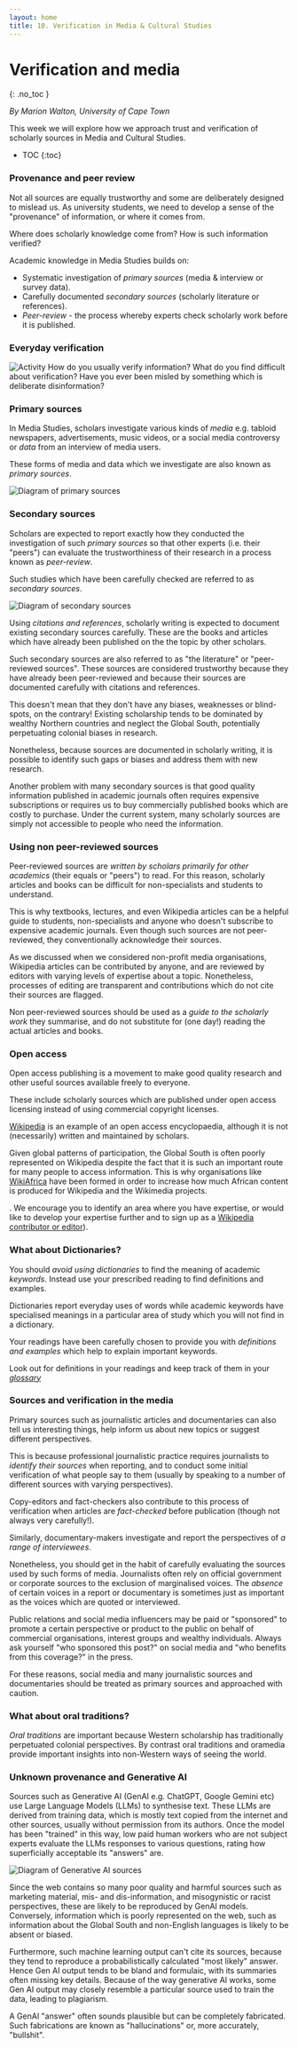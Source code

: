 ```yaml
---
layout: home
title: 10. Verification in Media & Cultural Studies
---
```


# Verification and media
{: .no_toc }

*By Marion Walton, University of Cape Town*

This week we will explore how we approach trust and verification of scholarly sources in Media and Cultural Studies.

- TOC
{:toc}

### Provenance and peer review

Not all sources are equally trustworthy and some are deliberately designed to mislead us. 
As university students, we need to develop a sense of the "provenance" of information, 
or where it comes from.  

Where does scholarly knowledge come from? How is such information verified?

Academic knowledge in Media Studies builds on:
- Systematic investigation of *primary sources* (media & interview or survey data).
- Carefully documented *secondary sources* (scholarly literature or references).
- *Peer-review* - the process whereby experts check scholarly work before it is published.

### Everyday verification

![Activity](https://cdn.glitch.global/cf95248c-36c9-4c16-8fd1-053cbc9fd048/pencilpencil.svg?v=1739011370699 "small")
How do you usually verify information? What do you find difficult about verification? Have you ever been misled by something which is deliberate disinformation? 


### Primary sources

In Media Studies, scholars investigate various kinds of *media* e.g. tabloid newspapers, advertisements, 
music videos, or a social media controversy or *data* from an interview of media users.

These forms of media and data which we investigate are also known as *primary sources*.

![Diagram of primary sources](https://cdn.glitch.global/cd1cae68-6df1-4c12-8663-2f7bd0e4e521/Board001.png?v=1733988234352 "illustration")

### Secondary sources

Scholars are expected to report exactly how they conducted the investigation of such *primary sources* 
so that other experts (i.e. their "peers") can evaluate the trustworthiness of their research in a process known as *peer-review*.

Such studies which have been carefully checked are referred to as *secondary sources*.


![Diagram of secondary sources](https://cdn.glitch.global/cd1cae68-6df1-4c12-8663-2f7bd0e4e521/Board002.png?v=1733988237824 "illustration")


Using *citations and references*, scholarly writing is expected to document existing secondary sources carefully. 
These are the books and articles which have already been published on the the topic by other scholars.

Such secondary sources are also referred to as "the literature" or "peer-reviewed sources".
These sources are considered trustworthy because they have already been peer-reviewed and because 
their sources are documented carefully with citations and references.

This doesn't mean that they don't have any biases, weaknesses or blind-spots, on the contrary! Existing scholarship
tends to be dominated by wealthy Northern countries and neglect the Global South, potentially perpetuating colonial biases in research.

Nonetheless, because sources are documented in scholarly writing, it is possible to identify such gaps or biases and address them with new research. 

Another problem with many secondary sources is that good quality information published in academic journals often requires
expensive subscriptions or requires us to buy commercially published books which are costly to purchase. 
Under the current system, many scholarly sources are simply not accessible to people who need the information.

### Using non peer-reviewed sources

Peer-reviewed sources are *written by scholars primarily for other academics* (their equals or "peers") to read.
For this reason, scholarly articles and books can be difficult for non-specialists and students to understand.

This is why textbooks, lectures, and even Wikipedia articles can be a helpful guide to students, non-specialists and 
anyone who doesn't subscribe to expensive academic journals. 
Even though such sources are not peer-reviewed, they conventionally acknowledge their sources.

As we discussed when we considered non-profit media organisations, Wikipedia articles can be contributed by anyone, and are reviewed by editors with varying levels of expertise about 
a topic. Nonetheless, processes of editing are transparent and contributions which do not cite their sources are flagged.

Non peer-reviewed sources should be used as a *guide to the scholarly work* they summarise, 
and do not substitute for (one day!) reading the actual articles and books. 

### Open access 

Open access publishing is a movement to make good quality research and other useful sources available freely to everyone.

These include scholarly sources which are published under open access licensing instead of using commercial copyright licenses.

[Wikipedia](https://en.wikipedia.org) is an example of an open access encyclopaedia, although it is not (necessarily) written and maintained by scholars.

Given global patterns of participation, the Global South is often poorly represented on Wikipedia despite the fact that it is such 
an important route for many people to access information. This is why organisations like [WikiAfrica](https://meta.wikimedia.org/wiki/WikiAfrica) 
have been formed in order to increase how much African content is produced for Wikipedia and the Wikimedia projects.

.
We encourage you to identify an area where you have expertise, or would like to develop your expertise further
and to sign up as a [Wikipedia contributor or editor](https://en.wikipedia.org/wiki/Wikipedia:Contributing_to_Wikipedia)). 

### What about Dictionaries?

You should *avoid using dictionaries* to find the meaning of academic *keywords*.
Instead use your prescribed reading to find definitions and examples.

Dictionaries report everyday uses of words while academic keywords have specialised meanings in a particular area of study which you will not find in a dictionary. 

Your readings have been carefully chosen to provide you with *definitions and examples* which help to explain important keywords. 

Look out for definitions in your readings and keep track of them in your *[glossary](/posts/z_glossary/)*

### Sources and verification in the media

Primary sources such as journalistic articles and documentaries can also tell us interesting things, 
help inform us about new topics or suggest different perspectives.

This is because professional journalistic practice requires journalists to *identify their sources* when reporting, and to conduct some
initial verification of what people say to them (usually by speaking to a number of different sources with varying perspectives).

Copy-editors and fact-checkers also contribute to this process of verification when articles are *fact-checked* before publication (though not always very carefully!).

Similarly, documentary-makers investigate and report the perspectives of *a range of interviewees*. 

Nonetheless, you should get in the habit of carefully evaluating the sources used by such forms of media. 
Journalists often rely on official government or corporate sources to the exclusion of marginalised voices.
The *absence* of certain voices in a report or documentary is sometimes just as important as the voices which are quoted or interviewed.

Public relations and social media influencers may be paid or "sponsored" to promote a certain
perspective or product to the public on behalf of commercial organisations, interest groups and 
wealthy individuals. Always ask yourself "who sponsored this post?" on social media and "who benefits 
from this coverage?" in the press.

For these reasons, social media and many journalistic sources and documentaries should be treated as primary sources and approached with caution.

### What about oral traditions?

*Oral traditions* are important because Western scholarship has traditionally perpetuated colonial perspectives. 
By contrast oral traditions and oramedia provide important insights into non-Western ways of seeing the world.


### Unknown provenance and Generative AI

Sources such as Generative AI (GenAI e.g. ChatGPT, Google Gemini etc) use Large Language Models (LLMs) 
to synthesise text. These LLMs are derived from training data, which is mostly text copied from the 
internet and other sources, usually without permission from its authors. Once the model has been "trained" in this way,
low paid human workers who are not subject experts evaluate the LLMs responses to various questions, 
rating how superficially acceptable its "answers" are.

![Diagram of Generative AI sources](https://cdn.glitch.global/cd1cae68-6df1-4c12-8663-2f7bd0e4e521/Board003.png?v=1733988242117 "illustration")


Since the web contains so many poor quality and harmful sources such as marketing material, mis- and dis-information, 
and misogynistic or racist perspectives, these are likely to be reproduced by GenAI models. Conversely, information which is poorly
represented on the web, such as information about the Global South and non-English languages is likely to be absent or biased.

Furthermore, such machine learning output can't cite its sources, because they tend to reproduce a probabilistically calculated "most likely" answer. 
Hence Gen AI output tends to be bland and formulaic, with its summaries often missing key details.
Because of the way generative AI works, some Gen AI output may closely resemble a particular source used to train the data, 
leading to plagiarism.

A GenAI "answer" often sounds plausible but can be completely fabricated. Such fabrications are known as "hallucinations" or, more accurately, "bullshit".
